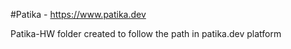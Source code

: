 



#Patika - https://www.patika.dev

Patika-HW folder created to follow the path in patika.dev platform
